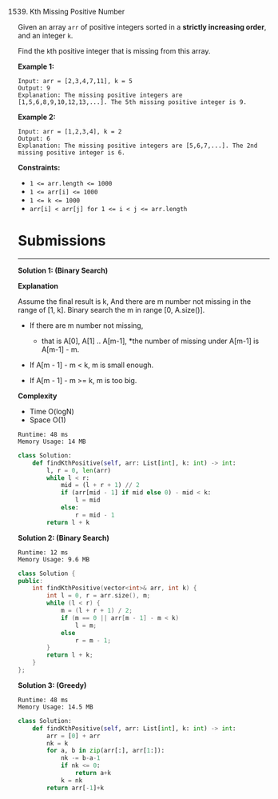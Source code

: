 1539. Kth Missing Positive Number

Given an array `arr` of positive integers sorted in a **strictly increasing order**, and an integer `k`.

Find the `k`th positive integer that is missing from this array.

 

**Example 1:**
```
Input: arr = [2,3,4,7,11], k = 5
Output: 9
Explanation: The missing positive integers are [1,5,6,8,9,10,12,13,...]. The 5th missing positive integer is 9.
```

**Example 2:**
```
Input: arr = [1,2,3,4], k = 2
Output: 6
Explanation: The missing positive integers are [5,6,7,...]. The 2nd missing positive integer is 6.
```

**Constraints:**

* `1 <= arr.length <= 1000`
* `1 <= arr[i] <= 1000`
* `1 <= k <= 1000`
* `arr[i] < arr[j] for 1 <= i < j <= arr.length`

# Submissions
---
**Solution 1: (Binary Search)**

**Explanation**

Assume the final result is k,
And there are m number not missing in the range of [1, k].
Binary search the m in range [0, A.size()].

* If there are m number not missing,
    * that is A[0], A[1] .. A[m-1],
    *the number of missing under A[m-1] is A[m-1] - m.

* If A[m - 1] - m < k, m is small enough.
* If A[m - 1] - m >= k, m is too big.


**Complexity**

* Time O(logN)
* Space O(1)

```
Runtime: 48 ms
Memory Usage: 14 MB
```
```python
class Solution:
    def findKthPositive(self, arr: List[int], k: int) -> int:
        l, r = 0, len(arr)
        while l < r:
            mid = (l + r + 1) // 2
            if (arr[mid - 1] if mid else 0) - mid < k:
                l = mid
            else:
                r = mid - 1
        return l + k
```

**Solution 2: (Binary Search)**
```
Runtime: 12 ms
Memory Usage: 9.6 MB
```
```c++
class Solution {
public:
    int findKthPositive(vector<int>& arr, int k) {
        int l = 0, r = arr.size(), m;
        while (l < r) {
            m = (l + r + 1) / 2;
            if (m == 0 || arr[m - 1] - m < k)
                l = m;
            else
                r = m - 1;
        }
        return l + k;
    }
};
```

**Solution 3: (Greedy)**
```
Runtime: 48 ms
Memory Usage: 14.5 MB
```
```python
class Solution:
    def findKthPositive(self, arr: List[int], k: int) -> int:
        arr = [0] + arr
        nk = k
        for a, b in zip(arr[:], arr[1:]):
            nk -= b-a-1
            if nk <= 0:
                return a+k
            k = nk
        return arr[-1]+k
```